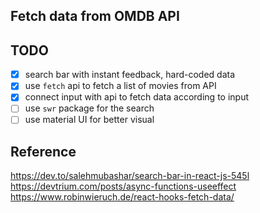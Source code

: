 ## Fetch data from OMDB API
## TODO
- [x] search bar with instant feedback, hard-coded data
- [x] use `fetch` api to fetch a list of movies from API
- [x] connect input with api to fetch data according to input
- [ ] use `swr` package for the search
- [ ] use material UI for better visual

## Reference
https://dev.to/salehmubashar/search-bar-in-react-js-545l
https://devtrium.com/posts/async-functions-useeffect
https://www.robinwieruch.de/react-hooks-fetch-data/

